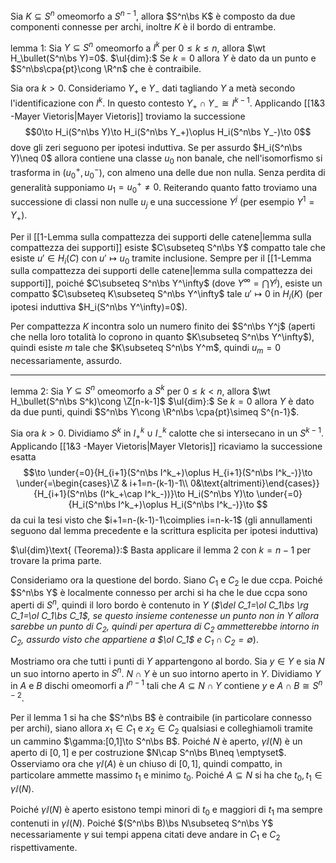 Sia $K\subseteq S^n$ omeomorfo a $S^{n-1}$, allora $S^n\bs K$ è composto da due componenti connesse per archi, inoltre $K$ è il bordo di entrambe.

lemma 1: Sia $Y\subseteq S^n$ omeomorfo a $I^k$ per $0\leq k\leq n$, allora $\wt H_\bullet(S^n\bs Y)=0$.
$\ul{dim}:$ Se $k=0$ allora $Y$ è dato da un punto e $S^n\bs\cpa{pt}\cong \R^n$ che è contraibile.

Sia ora $k>0$. Consideriamo $Y_+$ e $Y_-$ dati tagliando $Y$ a metà secondo l'identificazione con $I^k$. In questo contesto $Y_+\cap Y_-\cong I^{k-1}$.
Applicando [[1&3 -Mayer Vietoris|Mayer Vietoris]] troviamo la successione$$0\to H_i(S^n\bs Y)\to H_i(S^n\bs Y_+)\oplus H_i(S^n\bs Y_-)\to 0$$dove gli zeri seguono per ipotesi induttiva. 
Se per assurdo $H_i(S^n\bs Y)\neq 0$ allora contiene una classe $u_0$ non banale, che nell'isomorfismo si trasforma in $(u^+_0,u^-_0)$, con almeno una delle due non nulla. Senza perdita di generalità supponiamo $u_1=u^+_0\neq 0$.
Reiterando quanto fatto troviamo una successione di classi non nulle $u_j$ e una successione $Y^j$ (per esempio $Y^1=Y_+$). 

Per il [[1-Lemma sulla compattezza dei supporti delle catene|lemma sulla compattezza dei supporti]] esiste $C\subseteq S^n\bs Y$ compatto tale che esiste $u'\in H_i(C)$ con $u'\mapsto u_0$ tramite inclusione.
Sempre per il [[1-Lemma sulla compattezza dei supporti delle catene|lemma sulla compattezza dei supporti]], poiché $C\subseteq S^n\bs Y^\infty$ (dove $Y^\infty=\bigcap Y^j$), esiste un compatto $C\subseteq K\subseteq S^n\bs Y^\infty$ tale $u'\mapsto 0$ in $H_i(K)$ (per ipotesi induttiva $H_i(S^n\bs Y^\infty)=0$).

Per compattezza $K$ incontra solo un numero finito dei $S^n\bs Y^j$ (aperti che nella loro totalità lo coprono in quanto $K\subseteq S^n\bs Y^\infty$), quindi esiste $m$ tale che $K\subseteq S^n\bs Y^m$, quindi $u_m=0$ necessariamente, assurdo.

---
lemma 2: Sia $Y\subseteq S^n$ omeomorfo a $S^k$ per $0\leq k< n$, allora $\wt H_\bullet(S^n\bs S^k)\cong \Z[n-k-1]$
$\ul{dim}:$ Se $k=0$ allora $Y$ è dato da due punti, quindi $S^n\bs Y\cong \R^n\bs \cpa{pt}\simeq S^{n-1}$.

Sia ora $k>0$. Dividiamo $S^k$ in $I^k_+\cup I^k_-$ calotte che si intersecano in un $S^{k-1}$. Applicando [[1&3 -Mayer Vietoris|Mayer VIetoris]] ricaviamo la successione esatta$$\to \under{=0}{H_{i+1}(S^n\bs I^k_+)\oplus H_{i+1}(S^n\bs I^k_-)}\to \under{=\begin{cases}\Z & i+1=n-(k-1)-1\\ 0&\text{altrimenti}\end{cases}}{H_{i+1}(S^n\bs (I^k_+\cap I^k_-))}\to H_i(S^n\bs Y)\to \under{=0}{H_i(S^n\bs I^k_+)\oplus H_i(S^n\bs I^k_-)}\to $$da cui la tesi visto che $i+1=n-(k-1)-1\coimplies i=n-k-1$ (gli annullamenti seguono dal lemma precedente e la scrittura esplicita per ipotesi induttiva)


$\ul{dim}\text{ (Teorema)}:$ Basta applicare il lemma 2 con $k=n-1$ per trovare la prima parte.

Consideriamo ora la questione del bordo. Siano $C_1$ e $C_2$ le due ccpa. Poiché $S^n\bs Y$ è localmente connesso per archi si ha che le due ccpa sono aperti di $S^n$, quindi il loro bordo è contenuto in $Y$ 
(*$\del C_1=\ol C_1\bs \rg C_1=\ol C_1\bs C_1$, se questo insieme contenesse un punto non in $Y$ allora sarebbe un punto di $C_2$, quindi per apertura di $C_2$ ammetterebbe intorno in $C_2$, assurdo visto che appartiene a $\ol C_1$ e $C_1\cap C_2=\emptyset$*).

Mostriamo ora che tutti i punti di $Y$ appartengono al bordo. Sia $y\in Y$ e sia $N$ un suo intorno aperto in $S^n$. $N\cap Y$ è un suo intorno aperto in $Y$. Dividiamo $Y$ in $A$ e $B$ dischi omeomorfi a $I^{n-1}$ tali che $A\subseteq N\cap Y$ contiene $y$ e $A\cap B\cong S^{n-2}$.

Per il lemma 1 si ha che $S^n\bs B$ è contraibile (in particolare connesso per archi), siano allora $x_1\in C_1$ e $x_2\in C_2$ qualsiasi e colleghiamoli tramite un cammino $\gamma:[0,1]\to S^n\bs B$. Poiché $N$ è aperto, $\gamma\ii(N)$ è un aperto di $[0,1]$ e per costruzione $N\cap S^n\bs B\neq \emptyset$. Osserviamo ora che $\gamma\ii(A)$ è un chiuso di $[0,1]$, quindi compatto, in particolare ammette massimo $t_1$ e minimo $t_0$. Poiché $A\subseteq N$ si ha che $t_0,t_1\in \gamma\ii(N)$.

Poiché $\gamma\ii(N)$ è aperto esistono tempi minori di $t_0$ e maggiori di $t_1$ ma sempre contenuti in $\gamma\ii(N)$. Poiché $(S^n\bs B)\bs N\subseteq S^n\bs Y$ necessariamente $\gamma$ sui tempi appena citati deve andare in $C_1$ e $C_2$ rispettivamente.